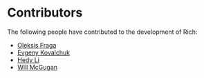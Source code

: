 # Contributors

The following people have contributed to the development of Rich:

<!-- Add your name below, sort alphabetically by surname. Link to Github profile / your home page. -->

- [Oleksis Fraga](https://github.com/oleksis)
- [Evgeny Kovalchuk](https://github.com/Senpos)
- [Hedy Li](https://github.com/hedythedev)
- [Will McGugan](https://github.com/willmcgugan)

